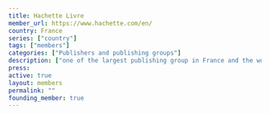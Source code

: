 ```yaml
---
title: Hachette Livre
member_url: https://www.hachette.com/en/
country: France
series: ["country"] 
tags: ["members"]
categories: ["Publishers and publishing groups"]
description: ["one of the largest publishing group in France and the world. EDRLab founding member."]
press:
active: true
layout: members 
permalink: ""
founding_member: true
---
```

